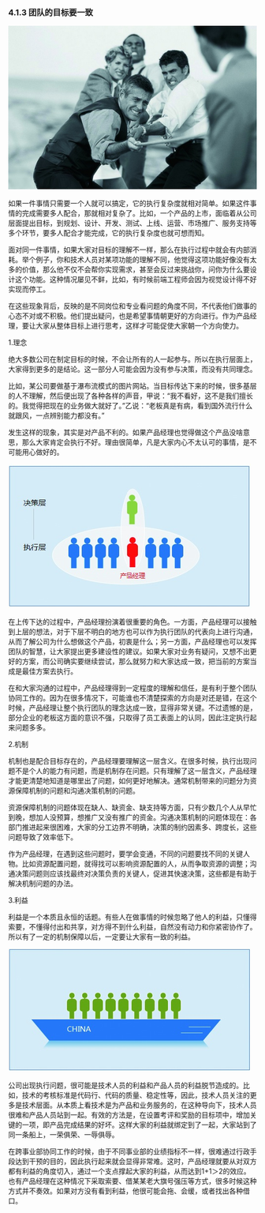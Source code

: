 ### 4.1.3 团队的目标要一致

![](images/image02066_jpeg)

如果一件事情只需要一个人就可以搞定，它的执行复杂度就相对简单。如果这件事情的完成需要多人配合，那就相对复杂了。比如，一个产品的上市，面临着从公司层面提出目标，到规划、设计、开发、测试、上线、运营、市场推广、服务支持等多个环节，要多人配合才能完成，它的执行复杂度也就可想而知。

面对同一件事情，如果大家对目标的理解不一样，那么在执行过程中就会有内部消耗。举个例子，你和技术人员对某项功能的理解不同，他觉得这项功能好像没有太多的价值，那么他不仅不会帮你实现需求，甚至会反过来挑战你，问你为什么要设计这个功能。这种情况屡见不鲜，比如，有时候前端工程师会因为视觉设计得不好实现而停工。

在这些现象背后，反映的是不同岗位和专业看问题的角度不同，不代表他们做事的心态不对或不积极。他们提出疑问，也是希望事情朝更好的方向进行。作为产品经理，要让大家从整体目标上进行思考，这样才可能促使大家朝一个方向使力。

1.理念

绝大多数公司在制定目标的时候，不会让所有的人一起参与。所以在执行层面上，大家得到更多的是结论。这一部分人可能会因为没有参与决策，而没有共同理念。

比如，某公司要做基于瀑布流模式的图片网站。当目标传达下来的时候，很多基层的人不理解，然后便出现了各种各样的声音，甲说：“我不看好，这不是我们擅长的。我觉得把现在的业务做大就好了。”乙说：“老板真是有病，看到国外流行什么就跟风，一点辨别能力都没有。”

发生这样的现象，其实是对产品不利的。如果产品经理也觉得做这个产品没啥意思，那么大家肯定会执行不好。理由很简单，凡是大家内心不太认可的事情，是不可能用心做好的。

![](images/image02067_jpeg)

在上传下达的过程中，产品经理扮演着很重要的角色。一方面，产品经理可以接触到上层的想法，对于下层不明白的地方也可以作为执行团队的代表向上进行沟通，从而了解公司为什么想做这个产品，初衷是什么；另一方面，产品经理也可以发挥团队的智慧，让大家提出更多建设性的建议。如果大家对业务有疑问，又想不出更好的方案，而公司确实要继续尝试，那么就努力和大家达成一致，把当前的方案当成是最佳方案去执行。

在和大家沟通的过程中，产品经理得到一定程度的理解和信任，是有利于整个团队协同工作的。因为在很多情况下，可能谁也不清楚探索的方向是对还是错，在这个时候，产品经理让整个执行团队的理念达成一致，显得非常关键。不过遗憾的是，部分企业的老板这方面的意识不强，只取得了员工表面上的认同，因此注定执行起来问题多多。

2.机制

机制也是配合目标存在的，产品经理要理解这一层含义。在很多时候，执行出现问题不是个人的能力有问题，而是机制存在问题。只有理解了这一层含义，产品经理才能更清楚地知道是哪里出了问题，如何更好地解决。通常机制带来的问题分为资源保障机制的问题和沟通决策机制的问题。

资源保障机制的问题体现在缺人、缺资金、缺支持等方面，只有少数几个人从早忙到晚，想加人没预算，想推广又没有推广的资金。沟通决策机制的问题体现在：各部门推进起来很困难，大家的分工边界不明确，决策的制约因素多、跨度长，这些问题导致了效率低下。

作为产品经理，在遇到这些问题时，要学会变通，不同的问题要找不同的关键人物。比如资源配置问题，就得找可以影响资源配置的人，从而争取资源的调整；沟通决策问题则应该找最终对决策负责的关键人，促进其快速决策，这些都是有助于解决机制问题的办法。

3.利益

利益是一个本质且永恒的话题。有些人在做事情的时候忽略了他人的利益，只懂得索要，不懂得付出和共享，对方得不到什么利益，自然没有动力和你紧密协作了。所以有了一定的机制保障以后，一定要让大家有一致的利益。

![](images/image02068_jpeg)

公司出现执行问题，很可能是技术人员的利益和产品人员的利益脱节造成的。比如，技术的考核标准是代码行、代码的质量、稳定性等，因此，技术人员关注的更多是技术层面。从本质上看技术是为产品和业务服务的，在这种导向下，技术人员很难和产品人员站到一起。有效的方法是，在设置考评和奖励的目标项中，增加关键的一项，即产品完成结果的好坏。这样大家的利益就绑定到了一起，大家站到了同一条船上，一荣俱荣、一辱俱辱。

在跨事业部协同工作的时候，由于不同事业部的业绩指标不一样，很难通过行政手段达到干预的目的，因此执行起来就会显得非常难。这时，产品经理就要从对双方都有利益的角度切入，通过一个支点撑起大家的利益，从而达到1+1＞2的效应。也有产品经理在这种情况下采取索要、借某某老大旗号强压等方式，很多时候这种方式并不奏效。如果对方没有看到利益，他很可能会拖、会缓，或者找出各种借口。
